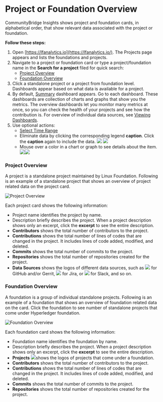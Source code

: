 # Project or Foundation Overview

CommunityBridge Insights shows project and foundation cards, in alphabetical order, that show relevant data associated with the project or foundation.

**Follow these steps:**

1. Open [https://lfanalytics.io](https://lfanalytics.io/). The Projects page appears and lists the foundations and projects.
2. Navigate to a project or foundation card or type a project/foundation name in the **Search for a project** filed for quick search:
   * [Project Overview](project-or-foundation-overview.md#project-overview)
   * [Foundation Overview](project-or-foundation-overview.md#foundation-overview)
3. Click a standalone project or a project from foundation level. Dashboards appear based on what data is available for a project.
4. By default, [Summary](viewing-dashboards/summary.md) dashboard appears. Go to each dashboard. These dashboards are collection of charts and graphs that show you the metrics. The overview dashboards let you monitor many metrics at once, so you can check the health of your projects and see how the contribution is. For overview of individual data sources, see [Viewing Dashboards](viewing-dashboards/).
5. Use optional actions:
   * [Select Time Range](filtering-data/select-time-range.md)
   * Eliminate data by clicking the corresponding legend **caption**. Click the **caption** again to include the data.  ![](../../.gitbook/assets/exclude-data.png)  ![](../../.gitbook/assets/18088257.png) 
   * Mouse over a color in a chart or graph to see details about the item. ![](../../.gitbook/assets/18088255.png)![](../../.gitbook/assets/18088256.png)

### Project Overview

A project is a standalone project maintained by Linux Foundation. Following is an example of a standalone project that shows an overview of project related data on the project card.

![Project Overview](../../.gitbook/assets/project-overview.png)

Each project card shows the following information:

* Project name identifies the project by name.
* Description briefly describes the project. When a project description shows only an excerpt, click the **excerpt** to see the entire description.
* **Contributors** shows the total number of contributors to the project.
* **Contributions** shows the total number of lines of codes that are changed in the project. It includes lines of code added, modified, and deleted.
* **Commits** shows the total number of commits to the project.
* **Repositories** shows the total number of repositories created for the project.
* **Data Sources** shows the logos of different data sources, such as ![](../../.gitbook/assets/18088261.png) for GitHub and/or Gerrit, ![](../../.gitbook/assets/18088260.png) for Jira, or ![](../../.gitbook/assets/18088259.png) for Slack, and so on.

### Foundation Overview

A foundation is a group of individual standalone projects. Following is an example of a foundation that shows an overview of foundation related data on the card. Click the foundation to see number of standalone projects that come under Hyperledger foundation.

![Foundation Overview](../../.gitbook/assets/foundation-overview.png)

Each foundation card shows the following information:

* Foundation name identifies the foundation by name.
* Description briefly describes the project. When a project description shows only an excerpt, click the **excerpt** to see the entire description.
* **Projects** ![](../../.gitbook/assets/18088267.png)shows the logos of projects that come under a foundation.
* **Contributors** shows the total number of contributors to the project.
* **Contributions** shows the total number of lines of codes that are changed in the project. It includes lines of code added, modified, and deleted.
* **Commits** shows the total number of commits to the project.
* **Repositories** shows the total number of repositories created for the project.

